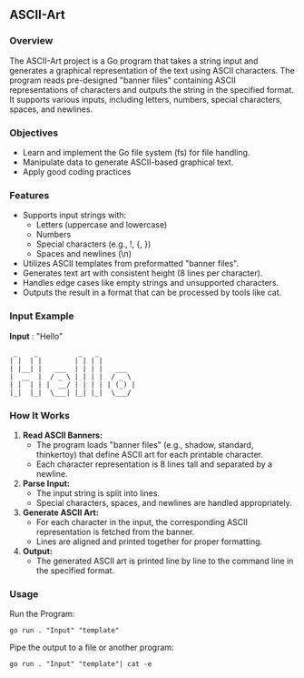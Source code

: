 ## ASCII-Art

### Overview

The ASCII-Art project is a Go program that takes a string input and generates a graphical representation of the text using ASCII characters. The program reads pre-designed "banner files" containing ASCII representations of characters and outputs the string in the specified format. It supports various inputs, including letters, numbers, special characters, spaces, and newlines.


### Objectives
- Learn and implement the Go file system (fs) for file handling.
- Manipulate data to generate ASCII-based graphical text.
- Apply good coding practices


### Features
- Supports input strings with:
    * Letters (uppercase and lowercase)
    * Numbers
    * Special characters (e.g., !, {, })
    * Spaces and newlines (\n)
- Utilizes ASCII templates from preformatted "banner files".
- Generates text art with consistent height (8 lines per character).
- Handles edge cases like empty strings and unsupported characters.
- Outputs the result in a format that can be processed by tools like cat.

### Input Example

**Input** : "Hello"
```
 _    _          _   _
| |  | |        | | | | 
| |__| |   ___  | | | |   ___
|  __  |  / _ \ | | | |  / _ \
| |  | | |  __/ | | | | | (_) |
|_|  |_|  \___| |_| |_|  \___/

````

### How It Works
1. **Read ASCII Banners:**
    - The program loads "banner files" (e.g., shadow, standard, thinkertoy) that define ASCII art for each printable character.
    - Each character representation is 8 lines tall and separated by a newline.
2. **Parse Input:**
    - The input string is split into lines.
    - Special characters, spaces, and newlines are handled appropriately.
3. **Generate ASCII Art:**
    - For each character in the input, the corresponding ASCII representation is fetched from the banner.
    - Lines are aligned and printed together for proper formatting.
4. **Output:**
    - The generated ASCII art is printed line by line to the command line in the specified format.


### Usage

Run the Program:
````
go run . "Input" "template"
````
Pipe the output to a file or another program:
````
go run . "Input" "template"| cat -e
````
